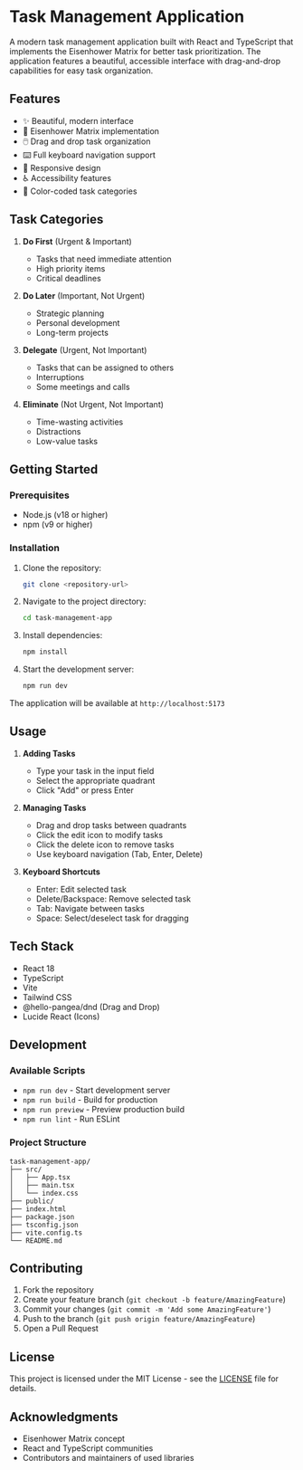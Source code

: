 # Task Management Application

A modern task management application built with React and TypeScript that implements the Eisenhower Matrix for better task prioritization. The application features a beautiful, accessible interface with drag-and-drop capabilities for easy task organization.


## Features

- ✨ Beautiful, modern interface
- 🎯 Eisenhower Matrix implementation
- 🖱️ Drag and drop task organization
- ⌨️ Full keyboard navigation support
- 📱 Responsive design
- ♿ Accessibility features
- 🎨 Color-coded task categories

## Task Categories

1. **Do First** (Urgent & Important)
   - Tasks that need immediate attention
   - High priority items
   - Critical deadlines

2. **Do Later** (Important, Not Urgent)
   - Strategic planning
   - Personal development
   - Long-term projects

3. **Delegate** (Urgent, Not Important)
   - Tasks that can be assigned to others
   - Interruptions
   - Some meetings and calls

4. **Eliminate** (Not Urgent, Not Important)
   - Time-wasting activities
   - Distractions
   - Low-value tasks

## Getting Started

### Prerequisites

- Node.js (v18 or higher)
- npm (v9 or higher)

### Installation

1. Clone the repository:
   ```bash
   git clone <repository-url>
   ```

2. Navigate to the project directory:
   ```bash
   cd task-management-app
   ```

3. Install dependencies:
   ```bash
   npm install
   ```

4. Start the development server:
   ```bash
   npm run dev
   ```

The application will be available at `http://localhost:5173`

## Usage

1. **Adding Tasks**
   - Type your task in the input field
   - Select the appropriate quadrant
   - Click "Add" or press Enter

2. **Managing Tasks**
   - Drag and drop tasks between quadrants
   - Click the edit icon to modify tasks
   - Click the delete icon to remove tasks
   - Use keyboard navigation (Tab, Enter, Delete)

3. **Keyboard Shortcuts**
   - Enter: Edit selected task
   - Delete/Backspace: Remove selected task
   - Tab: Navigate between tasks
   - Space: Select/deselect task for dragging

## Tech Stack

- React 18
- TypeScript
- Vite
- Tailwind CSS
- @hello-pangea/dnd (Drag and Drop)
- Lucide React (Icons)


## Development

### Available Scripts

- `npm run dev` - Start development server
- `npm run build` - Build for production
- `npm run preview` - Preview production build
- `npm run lint` - Run ESLint

### Project Structure

```
task-management-app/
├── src/
│   ├── App.tsx
│   ├── main.tsx
│   └── index.css
├── public/
├── index.html
├── package.json
├── tsconfig.json
├── vite.config.ts
└── README.md
```

## Contributing

1. Fork the repository
2. Create your feature branch (`git checkout -b feature/AmazingFeature`)
3. Commit your changes (`git commit -m 'Add some AmazingFeature'`)
4. Push to the branch (`git push origin feature/AmazingFeature`)
5. Open a Pull Request

## License

This project is licensed under the MIT License - see the [LICENSE](LICENSE) file for details.

## Acknowledgments

- Eisenhower Matrix concept
- React and TypeScript communities
- Contributors and maintainers of used libraries
